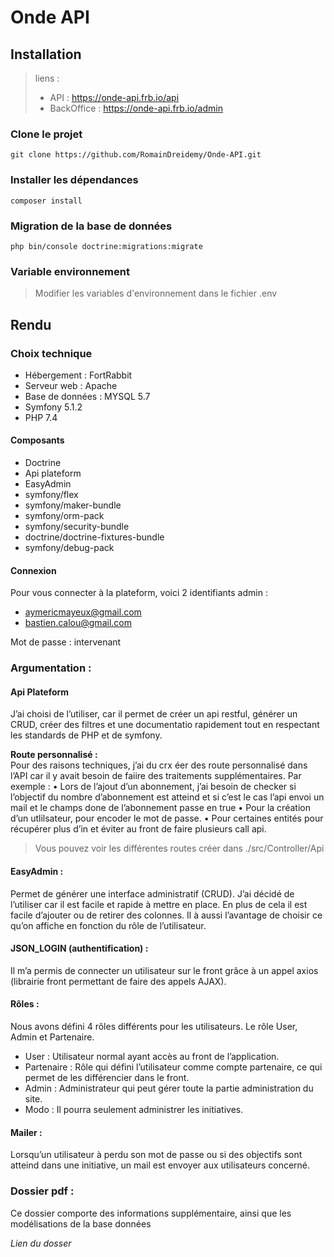 # Onde API

## Installation

> liens : 
> - API : https://onde-api.frb.io/api
> - BackOffice : https://onde-api.frb.io/admin

### Clone le projet

    git clone https://github.com/RomainDreidemy/Onde-API.git

### Installer les dépendances

    composer install
    
### Migration de la base de données

    php bin/console doctrine:migrations:migrate
    
### Variable environnement

> Modifier les variables d'environnement dans le fichier .env

## Rendu

### Choix technique

- Hébergement : FortRabbit
- Serveur web : Apache
- Base de données : MYSQL 5.7
- Symfony 5.1.2
- PHP 7.4

#### Composants

- Doctrine
- Api plateform
- EasyAdmin
- symfony/flex
- symfony/maker-bundle
- symfony/orm-pack
- symfony/security-bundle
- doctrine/doctrine-fixtures-bundle
- symfony/debug-pack

#### Connexion
Pour vous connecter à la plateform, voici 2 identifiants admin : 
- aymericmayeux@gmail.com
- bastien.calou@gmail.com

Mot de passe : intervenant

### Argumentation :

#### Api Plateform
J’ai choisi de l’utiliser, car il permet de créer un api restful, générer un CRUD, créer des filtres et une documentatio
rapidement tout en respectant les standards de PHP et de symfony.

**Route personnalisé :**  
Pour des raisons techniques, j’ai du crx éer des route personnalisé dans l’API car il y avait besoin de faiire des traitements supplémentaires. Par exemple : 
• Lors de l’ajout d’un abonnement, j’ai besoin de checker si l’objectif du nombre d’abonnement est atteind et si c’est le cas l’api envoi un mail et le champs done de l’abonnement passe en true
• Pour la création d’un utlilsateur, pour encoder le mot de passe.
• Pour certaines entités pour récupérer plus d’in et éviter au front de faire plusieurs call api.

> Vous pouvez voir les différentes routes créer dans ./src/Controller/Api

#### EasyAdmin :
Permet de générer une interface administratif (CRUD).
J’ai décidé de l’utiliser car il est facile et rapide à mettre en place. En plus de cela il est facile d’ajouter ou de retirer des colonnes. Il à aussi l’avantage de choisir ce qu’on affiche en fonction du rôle de l’utilisateur.

#### JSON_LOGIN (authentification) :
Il m’a permis de connecter un utilisateur sur le front grâce à un appel axios (librairie front
permettant de faire des appels AJAX).

#### Rôles :
Nous avons défini 4 rôles différents pour les utilisateurs. Le rôle User, Admin et Partenaire.
- User : Utilisateur normal ayant accès au front de l’application.
- Partenaire : Rôle qui défini l’utilisateur comme compte partenaire, ce qui permet de les différencier dans le front.
- Admin : Administrateur qui peut gérer toute la partie administration du site.
- Modo : Il pourra seulement administrer les initiatives.

#### Mailer : 
Lorsqu’un utilisateur à perdu son mot de passe ou si des objectifs sont atteind dans une initiative, un mail est envoyer aux utilisateurs concerné.

### Dossier pdf :
Ce dossier comporte des informations supplémentaire, ainsi que les modélisations de la base données

*Lien du dosser* 



